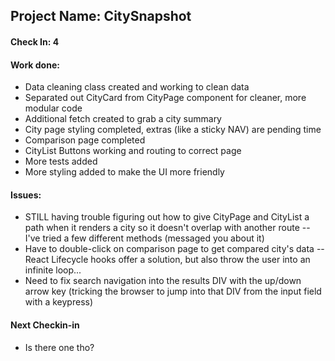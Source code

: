 ## Project Name: CitySnapshot

#### Check In: 4

#### Work done:
* Data cleaning class created and working to clean data
* Separated out CityCard from CityPage component for cleaner, more modular code
* Additional fetch created to grab a city summary
* City page styling completed, extras (like a sticky NAV) are pending time
* Comparison page completed
* CityList Buttons working and routing to correct page
* More tests added
* More styling added to make the UI more friendly


#### Issues:
* STILL having trouble figuring out how to give CityPage and CityList a path when it renders a city so it doesn't overlap with another route -- I've tried a few different methods (messaged you about it)
* Have to double-click on comparison page to get compared city's data -- React Lifecycle hooks offer a solution, but also throw the user into an infinite loop...
* Need to fix search navigation into the results DIV with the up/down arrow key (tricking the browser to jump into that DIV from the input field with a keypress)


#### Next Checkin-in
* Is there one tho?
